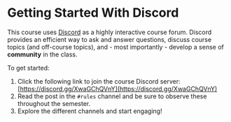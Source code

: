 # Getting Started With Discord

This course uses [Discord](https://discord.com/) as a highly interactive course
forum. Discord provides an efficient way to ask and answer questions, discuss
course topics (and off-course topics), and - most importantly - develop a sense
of **community** in the class.

To get started:

1. Click the following link to join the course Discord server:
   [https://discord.gg/XwaGChQVnY](https://discord.gg/XwaGChQVnY) 
1. Read the post in the `#rules` channel and be sure to observe these throughout the semester.
1. Explore the different channels and start engaging! 

